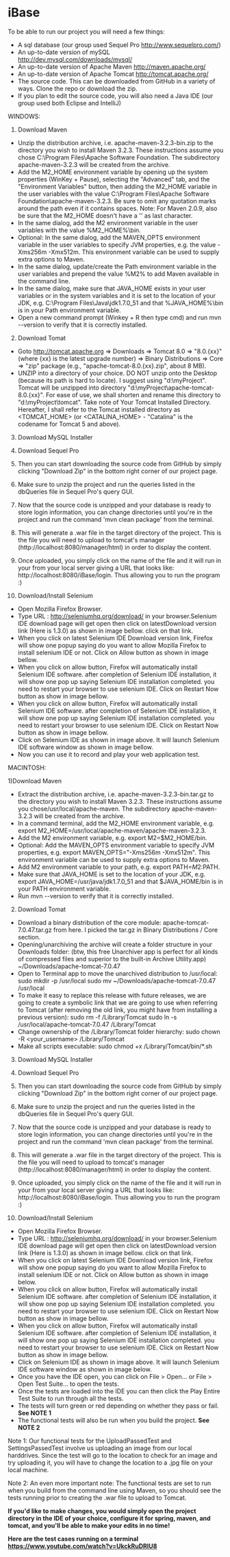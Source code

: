 iBase
=====

To be able to run our project you will need a few things:
- A sql database (our group used Sequel Pro http://www.sequelpro.com/)
- An up-to-date version of mySQL http://dev.mysql.com/downloads/mysql/
- An up-to-date version of Apache Maven http://maven.apache.org/
- An up-to-date version of Apache Tomcat http://tomcat.apache.org/
- The source code. This can be downloaded from GitHub in a variety of ways. Clone the repo or download the zip.
- If you plan to edit the source code, you will also need a Java IDE (our group used both Eclipse and IntelliJ)

WINDOWS:

1) Download Maven 
- Unzip the distribution archive, i.e. apache-maven-3.2.3-bin.zip to the directory you wish to install Maven 3.2.3. These        instructions assume you chose C:\Program Files\Apache Software Foundation. The subdirectory apache-maven-3.2.3 will be         created from the archive.
- Add the M2_HOME environment variable by opening up the system properties (WinKey + Pause), selecting the "Advanced" tab, and   the "Environment Variables" button, then adding the M2_HOME variable in the user variables with the value C:\Program           Files\Apache Software Foundation\apache-maven-3.2.3. Be sure to omit any quotation marks around the path even if it contains   spaces. Note: For Maven 2.0.9, also be sure that the M2_HOME doesn't have a '\' as last character.
- In the same dialog, add the M2 environment variable in the user variables with the value %M2_HOME%\bin.
- Optional: In the same dialog, add the MAVEN_OPTS environment variable in the user variables to specify JVM properties, e.g.    the value -Xms256m -Xmx512m. This environment variable can be used to supply extra options to Maven.
- In the same dialog, update/create the Path environment variable in the user variables and prepend the value %M2% to add Maven   available in the command line.
-	In the same dialog, make sure that JAVA_HOME exists in your user variables or in the system variables and it is set to the     location of your JDK, e.g. C:\Program Files\Java\jdk1.7.0_51 and that %JAVA_HOME%\bin is in your Path environment variable.
- Open a new command prompt (Winkey + R then type cmd) and run mvn --version to verify that it is correctly installed.

2)	Download Tomat
-	Goto http://tomcat.apache.org ⇒ Downloads ⇒ Tomcat 8.0 ⇒ "8.0.{xx}" (where {xx} is the latest upgrade number) ⇒ Binary         Distributions ⇒ Core ⇒ "zip" package (e.g., "apache-tomcat-8.0.{xx}.zip", about 8 MB).
-	UNZIP into a directory of your choice. DO NOT unzip onto the Desktop (because its path is hard to locate). I suggest using     "d:\myProject". Tomcat will be unzipped into directory "d:\myProject\apache-tomcat-8.0.{xx}". For ease of use, we shall        shorten and rename this directory to "d:\myProject\tomcat". Take note of Your Tomcat Installed Directory. Hereafter, I shall   refer to the Tomcat installed directory as <TOMCAT_HOME> (or <CATALINA_HOME> - "Catalina" is the codename for Tomcat 5 and     above).

3)	Download MySQL Installer 

4)	Download Sequel Pro

5)	Then you can start downloading the source code from GitHub by simply clicking "Download Zip" in the bottom right corner of our project page.

6)	Make sure to unzip the project and run the queries listed in the dbQueries file in Sequel Pro's query GUI.

7)	Now that the source code is unzipped and your database is ready to store login information, you can change directories until you're in the project and run the command 'mvn clean package' from the terminal.

8)	This will generate a .war file in the target directory of the project. This is the file you will need to upload to tomcat's manager (http://localhost:8080/manager/html) in order to display the content.

9)	Once uploaded, you simply click on the name of the file and it will run in your from your local server giving a URL that looks like: http://localhost:8080/iBase/login. Thus allowing you to run the program :)

10)	Download/Install Selenium
- Open Mozilla Firefox Browser.
-	Type URL : http://seleniumhq.org/download/ in your browser.Selenium IDE download page will get open then click on              latestDownload version link (Here is 1.3.0) as shown in image bellow. click on that link.
-	When you click on latest Selenium IDE Download version link, Firefox will show one popup saying do you want to allow Mozilla   Firefox to install selenium IDE or not. Click on Allow button as shown in image bellow.
-	When you click on allow button, Firefox will automatically install Selenium IDE software. after completion of Selenium IDE     installation, it will show one pop up saying Selenium IDE installation completed. you need to restart your browser to use      selenium IDE. Click on Restart Now button as show in image bellow.
-	When you click on allow button, Firefox will automatically install Selenium IDE software. after completion of Selenium IDE     installation, it will show one pop up saying Selenium IDE installation completed. you need to restart your browser to use      selenium IDE. Click on Restart Now button as show in image bellow.
-	Click on Selenium IDE as shown in image above. It will launch Selenium IDE software window as shown in image bellow. 
-	Now you can use it to record and play your web application test.

MACINTOSH:

1)Download Maven 
-	Extract the distribution archive, i.e. apache-maven-3.2.3-bin.tar.gz to the directory you wish to install Maven 3.2.3. These   instructions assume you chose/usr/local/apache-maven. The subdirectory apache-maven-3.2.3 will be created from the archive.
-	In a command terminal, add the M2_HOME environment variable, e.g. export M2_HOME=/usr/local/apache-maven/apache-maven-3.2.3.
-	Add the M2 environment variable, e.g. export M2=$M2_HOME/bin.
-	Optional: Add the MAVEN_OPTS environment variable to specify JVM properties, e.g. export MAVEN_OPTS="-Xms256m -Xmx512m". This   environment variable can be used to supply extra options to Maven.
-	Add M2 environment variable to your path, e.g. export PATH=$M2:$PATH.
-	Make sure that JAVA_HOME is set to the location of your JDK, e.g. export JAVA_HOME=/usr/java/jdk1.7.0_51 and that              $JAVA_HOME/bin is in your PATH environment variable.
-	Run mvn --version to verify that it is correctly installed.

2)	Download Tomat
-	Download a binary distribution of the core module: apache-tomcat-7.0.47.tar.gz from here. I picked the tar.gz in Binary        Distributions / Core section.
-	Opening/unarchiving the archive will create a folder structure in your Downloads folder: (btw, this free Unarchiver app is     perfect for all kinds of compressed files and superior to the built-in Archive Utility.app)
  ~/Downloads/apache-tomcat-7.0.47
-	Open to Terminal app to move the unarchived distribution to /usr/local:
  sudo mkdir -p /usr/local
  sudo mv ~/Downloads/apache-tomcat-7.0.47 /usr/local
-	To make it easy to replace this release with future releases, we are going to create a symbolic link that we are going to use   when referring to Tomcat (after removing the old link, you might have from installing a previous version):
  sudo rm -f /Library/Tomcat
  sudo ln -s /usr/local/apache-tomcat-7.0.47 /Library/Tomcat
-	Change ownership of the /Library/Tomcat folder hierarchy:
  sudo chown -R <your_username> /Library/Tomcat
-	Make all scripts executable:
  sudo chmod +x /Library/Tomcat/bin/*.sh

3)	Download MySQL Installer 

4)	Download Sequel Pro

5)	Then you can start downloading the source code from GitHub by simply clicking "Download Zip" in the bottom right corner of our project page.

6)	Make sure to unzip the project and run the queries listed in the dbQueries file in Sequel Pro's query GUI.

7)	Now that the source code is unzipped and your database is ready to store login information, you can change directories until you're in the project and run the command 'mvn clean package' from the terminal.

8)	This will generate a .war file in the target directory of the project. This is the file you will need to upload to tomcat's manager (http://localhost:8080/manager/html) in order to display the content.

9)	Once uploaded, you simply click on the name of the file and it will run in your from your local server giving a URL that looks like: http://localhost:8080/iBase/login. Thus allowing you to run the program :)

10)	Download/Install Selenium
- Open Mozilla Firefox Browser.
-	Type URL : http://seleniumhq.org/download/ in your browser.Selenium IDE download page will get open then click on              latestDownload version link (Here is 1.3.0) as shown in image bellow. click on that link.
-	When you click on latest Selenium IDE Download version link, Firefox will show one popup saying do you want to allow Mozilla   Firefox to install selenium IDE or not. Click on Allow button as shown in image below.
-	When you click on allow button, Firefox will automatically install Selenium IDE software. after completion of Selenium IDE     installation, it will show one pop up saying Selenium IDE installation completed. you need to restart your browser to use      selenium IDE. Click on Restart Now button as show in image bellow.
-	When you click on allow button, Firefox will automatically install Selenium IDE software. after completion of Selenium IDE     installation, it will show one pop up saying Selenium IDE installation completed. you need to restart your browser to use      selenium IDE. Click on Restart Now button as show in image bellow.
-	Click on Selenium IDE as shown in image above. It will launch Selenium IDE software window as shown in image below. 
-	Once you have the IDE open, you can click on File > Open... or File > Open Test Suite... to open the tests.
-	Once the tests are loaded into the IDE you can then click the Play Entire Test Suite to run through all the tests.
-	The tests will turn green or red depending on whether they pass or fail. **See NOTE 1**
-	The functional tests will also be run when you build the project. **See NOTE 2**

Note 1: Our functional tests for the UploadPassedTest and SettingsPassedTest involve us uploading an image from our local harddrives. Since the test will go to the location to check for an image and try uploading it, you will have to change the location to a .jpg file on your local machine. 

Note 2: An even more important note: The functional tests are set to run when you build from the command line using Maven, so you should see the tests running prior to creating the .war file to upload to Tomcat. 

**If you'd like to make changes, you would simply open the project directory in the IDE of your choice, configure it for spring, maven, and tomcat, and you'll be able to make your edits in no time!**

**Here are the test cases running on a terminal https://www.youtube.com/watch?v=UkckRuDRIU8**









